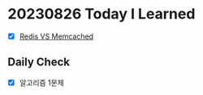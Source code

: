 # 20230826 Today I Learned
- [X] [Redis VS Memcached](../../Project/memcachedVSRedis.md)

## Daily Check
- [x] 알고리즘 1문제